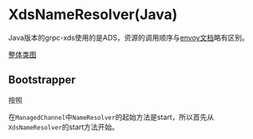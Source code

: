 # XdsNameResolver(Java)

Java版本的grpc-xds使用的是ADS，资源的调用顺序与[envoy文档](https://www.envoyproxy.io/docs/envoy/latest/api-docs/xds_protocol#eventual-consistency-considerations)略有区别。

[整体类图](./images/xdsnameresolver.svg)

## Bootstrapper

按照

在`ManagedChannel`中`NameResolver`的起始方法是start，所以首先从`XdsNameResolver`的start方法开始。











